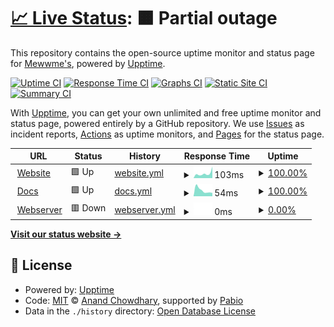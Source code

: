 # [📈 Live Status](https://mewwme.github.io/upptime): <!--live status--> **🟧 Partial outage**

This repository contains the open-source uptime monitor and status page for [Mewwme's](https://meww.me), powered by [Upptime](https://github.com/upptime/upptime).

[![Uptime CI](https://github.com/mewwme/upptime/workflows/Uptime%20CI/badge.svg)](https://github.com/mewwme/upptime/actions?query=workflow%3A%22Uptime+CI%22)
[![Response Time CI](https://github.com/mewwme/upptime/workflows/Response%20Time%20CI/badge.svg)](https://github.com/mewwme/upptime/actions?query=workflow%3A%22Response+Time+CI%22)
[![Graphs CI](https://github.com/mewwme/upptime/workflows/Graphs%20CI/badge.svg)](https://github.com/mewwme/upptime/actions?query=workflow%3A%22Graphs+CI%22)
[![Static Site CI](https://github.com/mewwme/upptime/workflows/Static%20Site%20CI/badge.svg)](https://github.com/mewwme/upptime/actions?query=workflow%3A%22Static+Site+CI%22)
[![Summary CI](https://github.com/mewwme/upptime/workflows/Summary%20CI/badge.svg)](https://github.com/mewwme/upptime/actions?query=workflow%3A%22Summary+CI%22)

With [Upptime](https://upptime.js.org), you can get your own unlimited and free uptime monitor and status page, powered entirely by a GitHub repository. We use [Issues](https://github.com/mewwme/upptime/issues) as incident reports, [Actions](https://github.com/mewwme/upptime/actions) as uptime monitors, and [Pages](https://mewwme.github.io/upptime) for the status page.

<!--start: status pages-->
<!-- This summary is generated by Upptime (https://github.com/upptime/upptime) -->
<!-- Do not edit this manually, your changes will be overwritten -->
<!-- prettier-ignore -->
| URL | Status | History | Response Time | Uptime |
| --- | ------ | ------- | ------------- | ------ |
| <img alt="" src="https://icons.duckduckgo.com/ip3/mewwme.vercel.app.ico" height="13"> [Website](https://mewwme.vercel.app/) | 🟩 Up | [website.yml](https://github.com/mewwme/upptime/commits/HEAD/history/website.yml) | <details><summary><img alt="Response time graph" src="./graphs/website/response-time-week.png" height="20"> 103ms</summary><br><a href="https://mewwme.github.io/upptime/history/website"><img alt="Response time 151" src="https://img.shields.io/endpoint?url=https%3A%2F%2Fraw.githubusercontent.com%2Fmewwme%2Fupptime%2FHEAD%2Fapi%2Fwebsite%2Fresponse-time.json"></a><br><a href="https://mewwme.github.io/upptime/history/website"><img alt="24-hour response time 165" src="https://img.shields.io/endpoint?url=https%3A%2F%2Fraw.githubusercontent.com%2Fmewwme%2Fupptime%2FHEAD%2Fapi%2Fwebsite%2Fresponse-time-day.json"></a><br><a href="https://mewwme.github.io/upptime/history/website"><img alt="7-day response time 103" src="https://img.shields.io/endpoint?url=https%3A%2F%2Fraw.githubusercontent.com%2Fmewwme%2Fupptime%2FHEAD%2Fapi%2Fwebsite%2Fresponse-time-week.json"></a><br><a href="https://mewwme.github.io/upptime/history/website"><img alt="30-day response time 144" src="https://img.shields.io/endpoint?url=https%3A%2F%2Fraw.githubusercontent.com%2Fmewwme%2Fupptime%2FHEAD%2Fapi%2Fwebsite%2Fresponse-time-month.json"></a><br><a href="https://mewwme.github.io/upptime/history/website"><img alt="1-year response time 151" src="https://img.shields.io/endpoint?url=https%3A%2F%2Fraw.githubusercontent.com%2Fmewwme%2Fupptime%2FHEAD%2Fapi%2Fwebsite%2Fresponse-time-year.json"></a></details> | <details><summary><a href="https://mewwme.github.io/upptime/history/website">100.00%</a></summary><a href="https://mewwme.github.io/upptime/history/website"><img alt="All-time uptime 100.00%" src="https://img.shields.io/endpoint?url=https%3A%2F%2Fraw.githubusercontent.com%2Fmewwme%2Fupptime%2FHEAD%2Fapi%2Fwebsite%2Fuptime.json"></a><br><a href="https://mewwme.github.io/upptime/history/website"><img alt="24-hour uptime 100.00%" src="https://img.shields.io/endpoint?url=https%3A%2F%2Fraw.githubusercontent.com%2Fmewwme%2Fupptime%2FHEAD%2Fapi%2Fwebsite%2Fuptime-day.json"></a><br><a href="https://mewwme.github.io/upptime/history/website"><img alt="7-day uptime 100.00%" src="https://img.shields.io/endpoint?url=https%3A%2F%2Fraw.githubusercontent.com%2Fmewwme%2Fupptime%2FHEAD%2Fapi%2Fwebsite%2Fuptime-week.json"></a><br><a href="https://mewwme.github.io/upptime/history/website"><img alt="30-day uptime 100.00%" src="https://img.shields.io/endpoint?url=https%3A%2F%2Fraw.githubusercontent.com%2Fmewwme%2Fupptime%2FHEAD%2Fapi%2Fwebsite%2Fuptime-month.json"></a><br><a href="https://mewwme.github.io/upptime/history/website"><img alt="1-year uptime 100.00%" src="https://img.shields.io/endpoint?url=https%3A%2F%2Fraw.githubusercontent.com%2Fmewwme%2Fupptime%2FHEAD%2Fapi%2Fwebsite%2Fuptime-year.json"></a></details>
| <img alt="" src="https://icons.duckduckgo.com/ip3/docs-mewwme.vercel.app.ico" height="13"> [Docs](https://docs-mewwme.vercel.app/) | 🟩 Up | [docs.yml](https://github.com/mewwme/upptime/commits/HEAD/history/docs.yml) | <details><summary><img alt="Response time graph" src="./graphs/docs/response-time-week.png" height="20"> 54ms</summary><br><a href="https://mewwme.github.io/upptime/history/docs"><img alt="Response time 166" src="https://img.shields.io/endpoint?url=https%3A%2F%2Fraw.githubusercontent.com%2Fmewwme%2Fupptime%2FHEAD%2Fapi%2Fdocs%2Fresponse-time.json"></a><br><a href="https://mewwme.github.io/upptime/history/docs"><img alt="24-hour response time 70" src="https://img.shields.io/endpoint?url=https%3A%2F%2Fraw.githubusercontent.com%2Fmewwme%2Fupptime%2FHEAD%2Fapi%2Fdocs%2Fresponse-time-day.json"></a><br><a href="https://mewwme.github.io/upptime/history/docs"><img alt="7-day response time 54" src="https://img.shields.io/endpoint?url=https%3A%2F%2Fraw.githubusercontent.com%2Fmewwme%2Fupptime%2FHEAD%2Fapi%2Fdocs%2Fresponse-time-week.json"></a><br><a href="https://mewwme.github.io/upptime/history/docs"><img alt="30-day response time 246" src="https://img.shields.io/endpoint?url=https%3A%2F%2Fraw.githubusercontent.com%2Fmewwme%2Fupptime%2FHEAD%2Fapi%2Fdocs%2Fresponse-time-month.json"></a><br><a href="https://mewwme.github.io/upptime/history/docs"><img alt="1-year response time 166" src="https://img.shields.io/endpoint?url=https%3A%2F%2Fraw.githubusercontent.com%2Fmewwme%2Fupptime%2FHEAD%2Fapi%2Fdocs%2Fresponse-time-year.json"></a></details> | <details><summary><a href="https://mewwme.github.io/upptime/history/docs">100.00%</a></summary><a href="https://mewwme.github.io/upptime/history/docs"><img alt="All-time uptime 100.00%" src="https://img.shields.io/endpoint?url=https%3A%2F%2Fraw.githubusercontent.com%2Fmewwme%2Fupptime%2FHEAD%2Fapi%2Fdocs%2Fuptime.json"></a><br><a href="https://mewwme.github.io/upptime/history/docs"><img alt="24-hour uptime 100.00%" src="https://img.shields.io/endpoint?url=https%3A%2F%2Fraw.githubusercontent.com%2Fmewwme%2Fupptime%2FHEAD%2Fapi%2Fdocs%2Fuptime-day.json"></a><br><a href="https://mewwme.github.io/upptime/history/docs"><img alt="7-day uptime 100.00%" src="https://img.shields.io/endpoint?url=https%3A%2F%2Fraw.githubusercontent.com%2Fmewwme%2Fupptime%2FHEAD%2Fapi%2Fdocs%2Fuptime-week.json"></a><br><a href="https://mewwme.github.io/upptime/history/docs"><img alt="30-day uptime 100.00%" src="https://img.shields.io/endpoint?url=https%3A%2F%2Fraw.githubusercontent.com%2Fmewwme%2Fupptime%2FHEAD%2Fapi%2Fdocs%2Fuptime-month.json"></a><br><a href="https://mewwme.github.io/upptime/history/docs"><img alt="1-year uptime 100.00%" src="https://img.shields.io/endpoint?url=https%3A%2F%2Fraw.githubusercontent.com%2Fmewwme%2Fupptime%2FHEAD%2Fapi%2Fdocs%2Fuptime-year.json"></a></details>
| <img alt="" src="https://icons.duckduckgo.com/ip3/45.137.70.68.ico" height="13"> [Webserver](http://45.137.70.68:8016) | 🟥 Down | [webserver.yml](https://github.com/mewwme/upptime/commits/HEAD/history/webserver.yml) | <details><summary><img alt="Response time graph" src="./graphs/webserver/response-time-week.png" height="20"> 0ms</summary><br><a href="https://mewwme.github.io/upptime/history/webserver"><img alt="Response time 233" src="https://img.shields.io/endpoint?url=https%3A%2F%2Fraw.githubusercontent.com%2Fmewwme%2Fupptime%2FHEAD%2Fapi%2Fwebserver%2Fresponse-time.json"></a><br><a href="https://mewwme.github.io/upptime/history/webserver"><img alt="24-hour response time 0" src="https://img.shields.io/endpoint?url=https%3A%2F%2Fraw.githubusercontent.com%2Fmewwme%2Fupptime%2FHEAD%2Fapi%2Fwebserver%2Fresponse-time-day.json"></a><br><a href="https://mewwme.github.io/upptime/history/webserver"><img alt="7-day response time 0" src="https://img.shields.io/endpoint?url=https%3A%2F%2Fraw.githubusercontent.com%2Fmewwme%2Fupptime%2FHEAD%2Fapi%2Fwebserver%2Fresponse-time-week.json"></a><br><a href="https://mewwme.github.io/upptime/history/webserver"><img alt="30-day response time 0" src="https://img.shields.io/endpoint?url=https%3A%2F%2Fraw.githubusercontent.com%2Fmewwme%2Fupptime%2FHEAD%2Fapi%2Fwebserver%2Fresponse-time-month.json"></a><br><a href="https://mewwme.github.io/upptime/history/webserver"><img alt="1-year response time 233" src="https://img.shields.io/endpoint?url=https%3A%2F%2Fraw.githubusercontent.com%2Fmewwme%2Fupptime%2FHEAD%2Fapi%2Fwebserver%2Fresponse-time-year.json"></a></details> | <details><summary><a href="https://mewwme.github.io/upptime/history/webserver">0.00%</a></summary><a href="https://mewwme.github.io/upptime/history/webserver"><img alt="All-time uptime 22.26%" src="https://img.shields.io/endpoint?url=https%3A%2F%2Fraw.githubusercontent.com%2Fmewwme%2Fupptime%2FHEAD%2Fapi%2Fwebserver%2Fuptime.json"></a><br><a href="https://mewwme.github.io/upptime/history/webserver"><img alt="24-hour uptime 0.00%" src="https://img.shields.io/endpoint?url=https%3A%2F%2Fraw.githubusercontent.com%2Fmewwme%2Fupptime%2FHEAD%2Fapi%2Fwebserver%2Fuptime-day.json"></a><br><a href="https://mewwme.github.io/upptime/history/webserver"><img alt="7-day uptime 0.00%" src="https://img.shields.io/endpoint?url=https%3A%2F%2Fraw.githubusercontent.com%2Fmewwme%2Fupptime%2FHEAD%2Fapi%2Fwebserver%2Fuptime-week.json"></a><br><a href="https://mewwme.github.io/upptime/history/webserver"><img alt="30-day uptime 0.00%" src="https://img.shields.io/endpoint?url=https%3A%2F%2Fraw.githubusercontent.com%2Fmewwme%2Fupptime%2FHEAD%2Fapi%2Fwebserver%2Fuptime-month.json"></a><br><a href="https://mewwme.github.io/upptime/history/webserver"><img alt="1-year uptime 22.26%" src="https://img.shields.io/endpoint?url=https%3A%2F%2Fraw.githubusercontent.com%2Fmewwme%2Fupptime%2FHEAD%2Fapi%2Fwebserver%2Fuptime-year.json"></a></details>

<!--end: status pages-->

[**Visit our status website →**](https://mewwme.github.io/uptime)

## 📄 License

- Powered by: [Upptime](https://github.com/upptime/upptime)
- Code: [MIT](./LICENSE) © [Anand Chowdhary](https://anandchowdhary.com), supported by [Pabio](https://pabio.com)
- Data in the `./history` directory: [Open Database License](https://opendatacommons.org/licenses/odbl/1-0/)
